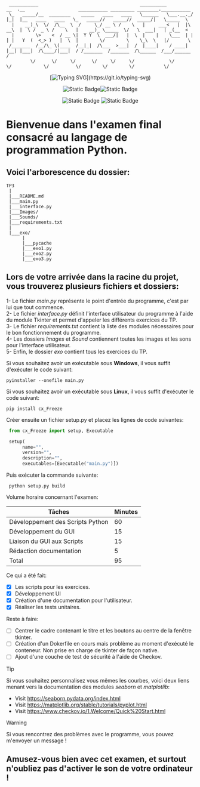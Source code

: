 
     ___________                                      __________          __  .__                    ___________ _________ ________.___________  
     \_   _____/__  ________    _____   ____   ____   \______   \___.__._/  |_|  |__   ____   ____   \_   _____//   _____//  _____/|   \_____  \ 
      |    __)_\  \/  /\__  \  /     \_/ __ \ /    \   |     ___<   |  |\   __\  |  \ /  _ \ /    \   |    __)_ \_____  \/   \  ___|   | _(__  < 
      |        \>    <  / __ \|  Y Y  \  ___/|   |  \  |    |    \___  | |  | |   Y  (  <_> )   |  \  |        \/        \    \_\  \   |/       \
     /_______  /__/\_ \(____  /__|_|  /\___  >___|  /  |____|    / ____| |__| |___|  /\____/|___|  / /_______  /_______  /\______  /___/______  /
             \/      \/     \/      \/     \/     \/             \/                \/            \/          \/        \/        \/           \/ 


<div align="center">

  [![Typing SVG](https://readme-typing-svg.demolab.com?font=Fira+Code&pause=1000&color=BFF700&background=FF287F00&center=true&vCenter=true&random=false&width=435&lines=Final+Exam+!)](https://git.io/typing-svg)

  ![Static Badge](https://img.shields.io/badge/Version-1.0-brightgreen?style=for-the-badge&color=F907FF)![Static Badge](https://img.shields.io/badge/Python-3.11-brightgreen?style=for-the-badge&logo=Python&color=FF8C06)

  ![Static Badge](https://img.shields.io/badge/OS-Windows-blue?style=flat-square&logo=windows11) ![Static Badge](https://img.shields.io/badge/OS-Linux-blue?style=flat-square&logo=linux)
</div>

# Bienvenue dans l'examen final consacré au langage de programmation Python.

## Voici l'arborescence du dossier:
    TP3
     |
     |___README.md
     |___main.py
     |___interface.py
     |___Images/
     |___Sounds/
     |___requirements.txt
     |
     |___exo/
          |
          |___pycache
          |___exo1.py
          |___exo2.py
          |___exo3.py
     

## Lors de votre arrivée dans la racine du projet, vous trouverez plusieurs fichiers et dossiers:
  1- Le fichier *main.py* représente le point d'entrée du programme, c'est par lui que tout commence.<br>
  2- Le fichier *interface.py* définit l'interface utilisateur du programme à l'aide du module Tkinter et permet d'appeler les différents exercices du TP.<br>
  3- Le fichier *requirements.txt* contient la liste des modules nécessaires pour le bon fonctionnement du programme.<br>
  4- Les dossiers *Images* et *Sound* contiennent toutes les images et les sons pour l'interface utilisateur.<br>
  5- Enfin, le dossier *exo* contient tous les exercices du TP.

Si vous souhaitez avoir un exécutable sous **Windows**, il vous suffit d'exécuter le code suivant:
  ```shell
  pyinstaller --onefile main.py
  ```

Si vous souhaitez avoir un exécutable sous **Linux**, il vous suffit d'exécuter le code suivant:
  ```shell
  pip install cx_Freeze
  ```

Créer ensuite un fichier setup.py et placez les lignes de code suivantes:
  ```python
   from cx_Freeze import setup, Executable

   setup(
        name="",
        version="",
        description="",
        executables=[Executable("main.py")])
  ```
Puis exécuter la commande suivante:
  ```shell
   python setup.py build
  ```

Volume horaire concernant l'examen:

| Tâches  | Minutes |
| ------------- | ------------- |
| Développement des Scripts Python  | 60 |
| Développement du GUI  | 15 |
| Liaison du GUI aux Scripts | 15 |
| Rédaction documentation| 5 |
| Total | 95 |

Ce qui a été fait:
- [X] Les scripts pour les exercices.
- [X] Développement UI 
- [X] Création d'une documentation pour l'utilisateur.
- [X] Réaliser les tests unitaires.

Reste à faire:
- [ ] Centrer le cadre contenant le titre et les boutons au centre de la fenêtre tkinter.
- [ ] Création d'un Dokerfile en cours mais problème au moment d'exécuté le conteneur. Non prise en charge de tkinter de façon native.
- [ ] Ajout d'une couche de test de sécurité à l'aide de Checkov.

> [!TIP]
> Si vous souhaitez personnalisez vous mêmes les courbes, voici deux liens menant vers la documentation des modules *seaborn* et *matplotlib*:
>  - Visit https://seaborn.pydata.org/index.html
>  - Visit https://matplotlib.org/stable/tutorials/pyplot.html
>  - Visit https://www.checkov.io/1.Welcome/Quick%20Start.html


> [!WARNING]
> Si vous rencontrez des problèmes avec le programme, vous pouvez m'envoyer un message !

## Amusez-vous bien avec cet examen, et surtout n'oubliez pas d'activer le son de votre ordinateur !
